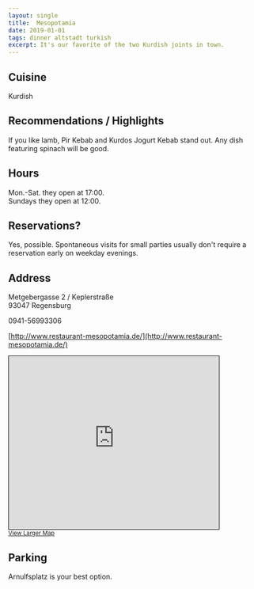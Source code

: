 ```yaml
---
layout: single
title:  Mesopotamia
date: 2019-01-01
tags: dinner altstadt turkish
excerpt: It's our favorite of the two Kurdish joints in town.
---
```


## Cuisine ##
Kurdish

## Recommendations / Highlights ##
If you like lamb, Pir Kebab and Kurdos Jogurt Kebab stand out.  Any dish featuring spinach will be good.

## Hours ##
Mon.-Sat. they open at 17:00.<br/>
Sundays they open at 12:00.

## Reservations? ##
Yes, possible.  Spontaneous visits for small parties usually don't require a reservation early on weekday evenings.

## Address ##
Metgebergasse 2 / Keplerstraße</br>
93047 Regensburg

0941-56993306

[http://www.restaurant-mesopotamia.de/](http://www.restaurant-mesopotamia.de/)

<iframe width="425" height="350" frameborder="0" scrolling="no" marginheight="0" marginwidth="0" src="https://www.openstreetmap.org/export/embed.html?bbox=12.090620398521425%2C49.02078968560413%2C12.09271788597107%2C49.02204907988593&amp;layer=mapnik&amp;marker=49.021420100025104%2C12.091670000000022" style="border: 1px solid black"></iframe><br/><small><a href="https://www.openstreetmap.org/?mlat=49.02142&amp;mlon=12.09167#map=19/49.02142/12.09167">View Larger Map</a></small>


## Parking ##
Arnulfsplatz is your best option.